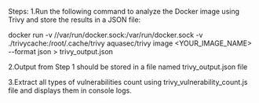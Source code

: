 Steps:
1.Run the following command to analyze the Docker image using Trivy and store the results in a JSON file:

docker run -v //var/run/docker.sock:/var/run/docker.sock -v ./trivycache:/root/.cache/trivy aquasec/trivy image <YOUR_IMAGE_NAME> --format json > trivy_output.json

2.Output from  Step 1 should be stored in a file named trivy_output.json file

3.Extract all types of vulnerabilities count using trivy_vulnerability_count.js file and displays them in console logs.
 
